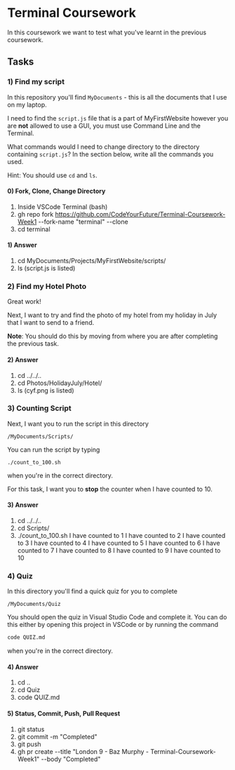 # Terminal Coursework

In this coursework we want to test what you've learnt in the previous coursework.

## Tasks

### 1) Find my script

In this repository you'll find `MyDocuments` - this is all the documents that I use on my laptop.

I need to find the `script.js` file that is a part of MyFirstWebsite however you are **not** allowed to use a GUI, you must use Command Line and the Terminal.

What commands would I need to change directory to the directory containing `script.js`? In the section below, write all the commands you used.

Hint: You should use `cd` and `ls`.

#### 0) Fork, Clone, Change Directory

1. Inside VSCode Terminal (bash)
2. gh repo fork https://github.com/CodeYourFuture/Terminal-Coursework-Week1 --fork-name "terminal" --clone
3. cd terminal

#### 1) Answer

1. cd MyDocuments/Projects/MyFirstWebsite/scripts/
2. ls (script.js is listed)

### 2) Find my Hotel Photo

Great work!

Next, I want to try and find the photo of my hotel from my holiday in July that I want to send to a friend.

**Note**: You should do this by moving from where you are after completing the previous task.

#### 2) Answer

1. cd ../../..
2. cd Photos/HolidayJuly/Hotel/
3. ls (cyf.png is listed)

### 3) Counting Script

Next, I want you to run the script in this directory

```
/MyDocuments/Scripts/
```

You can run the script by typing

```
./count_to_100.sh
```

when you're in the correct directory.

For this task, I want you to **stop** the counter when I have counted to 10.

#### 3) Answer

1. cd ../../..
2. cd Scripts/
3. ./count_to_100.sh
   I have counted to 1
   I have counted to 2
   I have counted to 3
   I have counted to 4
   I have counted to 5
   I have counted to 6
   I have counted to 7
   I have counted to 8
   I have counted to 9
   I have counted to 10

### 4) Quiz

In this directory you'll find a quick quiz for you to complete

```
/MyDocuments/Quiz
```

You should open the quiz in Visual Studio Code and complete it. You can do this either by opening this project in VSCode or by running the command

```sh
code QUIZ.md
```

when you're in the correct directory.

#### 4) Answer

1. cd ..
2. cd Quiz
3. code QUIZ.md

#### 5) Status, Commit, Push, Pull Request

1. git status
2. git commit -m "Completed"
3. git push
4. gh pr create --title "London 9 - Baz Murphy - Terminal-Coursework-Week1" --body "Completed"
